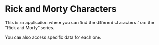 # Rick and Morty Characters

This is an application where you can find the different characters from the "Rick and Morty" series.

You can also access specific data for each one.

